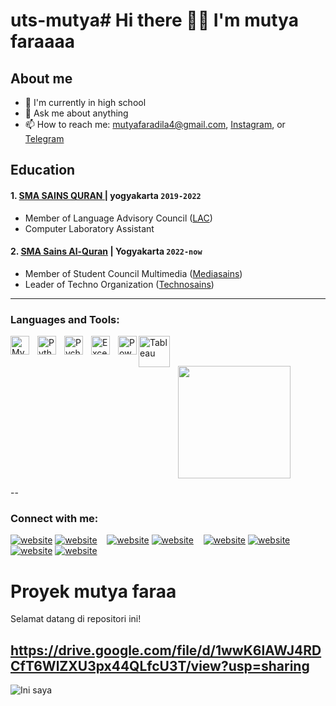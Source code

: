 # uts-mutya# Hi there 👋🏼 I'm mutya faraaaa
## About me
- 🔭 I'm currently in high school
- 💬 Ask me about anything
- 📫 How to reach me:   mutyafaradila4@gmail.com, [Instagram](https://www.instagram.com/mutyafaraaa), or [Telegram](https://t.me/f)
## Education

#### 1. [SMA SAINS QURAN ](https://www.instagram.com/smasainsquran/) | yogyakarta `2019-2022`
- Member of Language Advisory Council ([LAC](https://www.instagram.com/lac.smasains.jateng/))
- Computer Laboratory Assistant

#### 2. [SMA Sains Al-Quran](https://www.instagram.com/smasainsalquran/) | Yogyakarta `2022-now`
- Member of Student Council Multimedia ([Mediasains](https://www.instagram.com/mediasains))
- Leader of Techno Organization ([Technosains](https://www.instagram.com/smas.tech))
---

### Languages and Tools:

[<img align="left" alt="MySQL" width="30px" src="https://cdn.jsdelivr.net/gh/devicons/devicon/icons/mysql/mysql-original.svg" style="padding-right:10px;" />][webku]
[<img align="left" alt="Python" width="30px" src="https://upload.wikimedia.org/wikipedia/commons/thumb/c/c3/Python-logo-notext.svg/110px-Python-logo-notext.svg.png?20100317150552" style="padding-right:10px;" />][webku]
[<img align="left" alt="Pycharm" width="30px" src="https://upload.wikimedia.org/wikipedia/commons/thumb/1/1d/PyCharm_Icon.svg/220px-PyCharm_Icon.svg.png" style="padding-right:10px;" />][webku]
[<img align="left" alt="Excel" width="30px" src="https://is2-ssl.mzstatic.com/image/thumb/Purple126/v4/a8/fd/5a/a8fd5a84-c6f1-355f-3b9f-6e86598efaa3/XCEL.png/1200x630bb.png" style="padding-right:10px;" />][webku]
[<img align="left" alt="Power BI" width="30px" src="https://powerbi.microsoft.com/pictures/application-logos/svg/powerbi.svg" style="padding-right:0px;" />][webku]
[<img align="left" alt="Tableau" width="50px" src="https://logos-world.net/wp-content/uploads/2021/10/Tableau-Symbol.png" style="padding-right:10px;" />][webku]

<br />
<br />
<p align="left">
<a href="https://github.com/mutyaf">
<img height="180em" src="https://github-readme-stats-eight-theta.vercel.app/api?username=mtyna&show_icons=true&theme=algolia&include_all_commits=true&count_private=true"/>
</a>
</p>

--

### Connect with me:


[![website](./img/youtube-light.svg)](https://www.youtube.com/#gh-light-mode-only)
[![website](./img/youtube-dark.svg)](https://www.youtube.com/#gh-dark-mode-only)
&nbsp;&nbsp;
[![website](./img/twitter-light.svg)](https://twitter.com/#gh-light-mode-only)
[![website](./img/twitter-dark.svg)](https://twitter.com/#gh-dark-mode-only)
&nbsp;&nbsp;
[![website](./img/linkedin-light.svg)](https://www.linkedin.com/#gh-light-mode-only)
[![website](./img/linkedin-dark.svg)](https://www.linkedin.com/#gh-dark-mode-only)
&nbsp;&nbsp;
[![website](./img/instagram-light.svg)](https://instagram.com/mazlpn/#gh-light-mode-only)
[![website](./img/instagram-dark.svg)](https://instagram.com/mezlpn/#gh-dark-mode-only)
# Proyek mutya faraa

Selamat datang di repositori ini!

## https://drive.google.com/file/d/1wwK6lAWJ4RDCfT6WlZXU3px44QLfcU3T/view?usp=sharing

![Ini saya](assets/foto.jpg)




[webku]: https://github.com/zulfanakmal
